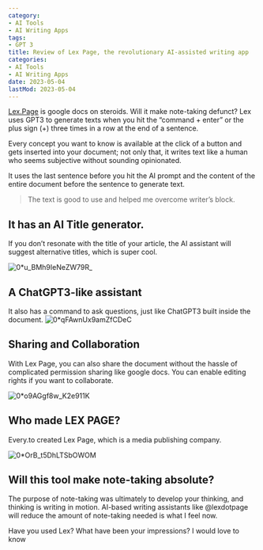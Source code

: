 ```yaml
---
category:
- AI Tools
- AI Writing Apps
tags:
- GPT 3
title: Review of Lex Page, the revolutionary AI-assisted writing app
categories:
- AI Tools
- AI Writing Apps
date: 2023-05-04
lastMod: 2023-05-04
---
```

[Lex.Page](https://lex.page/) is google docs on steroids. Will it make note-taking defunct? Lex uses GPT3 to generate texts when you hit the “command + enter” or the plus sign (+) three times in a row at the end of a sentence.

Every concept you want to know is available at the click of a button and gets inserted into your document; not only that, it writes text like a human who seems subjective without sounding opinionated.

It uses the last sentence before you hit the AI prompt and the content of the entire document before the sentence to generate text.

> The text is good to use and helped me overcome writer’s block.
## It has an AI Title generator.

If you don’t resonate with the title of your article, the AI assistant will suggest alternative titles, which is super cool.

![0*u_BMh9IeNeZW79R_](https://mataroa.blog/images/0489a2b4.png)

## A ChatGPT3-like assistant
It also has a command to ask questions, just like ChatGPT3 built inside the document.
![0*qFAwnUx9amZfCDeC](https://mataroa.blog/images/46d4df8c.png)

## Sharing and Collaboration
With Lex Page, you can also share the document without the hassle of complicated permission sharing like google docs. You can enable editing rights if you want to collaborate.

![0*o9AGgf8w_K2e911K](https://mataroa.blog/images/614df9b0.png)

## Who made LEX PAGE?
Every.to created Lex Page, which is a media publishing company.

![0*OrB_t5DhLTSbOWOM](https://mataroa.blog/images/aa4adc65.png)

## Will this tool make note-taking absolute?

The purpose of note-taking was ultimately to develop your thinking, and thinking is writing in motion. AI-based writing assistants like @lexdotpage will reduce the amount of note-taking needed is what I feel now.

Have you used Lex? What have been your impressions? I would love to know
